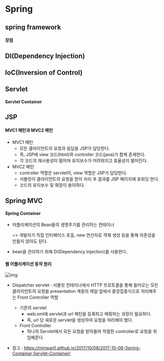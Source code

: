# Spring

## spring framework

#### 장점

## DI(Dependency Injection)

## IoC(Inversion of Control)

## Servlet

#### Servlet Container

## JSP

#### MVC1 패턴과 MVC2 패턴

- MVC1 패턴
  - 모든 클라이언트의 요청과 응답을 JSP가 담당한다.
  - 즉, JSP에 view 코드(html)와 controller 코드(java)가 함께 존재한다.
  - 각 코드의 재사용성이 떨어져 유지보수가 어려워지고 효율성이 떨어진다.
- MVC2 패턴
  - controller 역할은 servlet이, view 역할은 JSP가 담당한다.
  - 서블릿이 클라이언트의 요청을 받아 처리 후 결과를 JSP 페이지에 포워딩 한다.
  - 코드의 유지보수 및 확장이 용이하다.

## Spring MVC

#### Spring Container

- 어플리케이션의 Bean들의 생명주기를 관리하는 컨테이너

  => 개발자가 직접 인터페이스 호출, new 연산자로 객체 생성 등을 통해 의존성을 만들지 않아도 된다.

- bean을 관리하기 위해 DI(Dependency Injection)를 사용한다.



#### 웹 어플리케이션 동작 원리

![img](https://i.imgur.com/PlDF42i.png)

- Dispatcher servlet : 서블릿 컨테이너에서 HTTP 프로토콜을 통해 들어오는 모든 클라이언트의 요청을 presentation 계층의 제일 앞에서 중앙집중식으로 처리해주는 Front Controller 역할
  - 기존의 servlet
    - web.xml에 servlet과 url 패턴을 등록하고 매핑하는 과정이 필요하다.
    - 즉, url 당 새로운 servlet을 생성하여 요청을 처리해야 했다.
  - Front Controller
    - 하나의 Servlet에서 모든 요청을 받아들여 적절한 controller로 요청을 위임해준다.

- 참고 : https://minwan1.github.io/2017/10/08/2017-10-08-Spring-Container,Servlet-Container/